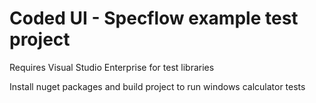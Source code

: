 # Coded UI - Specflow example test project

Requires Visual Studio Enterprise for test libraries

Install nuget packages and build project to run windows calculator tests
